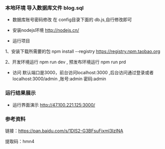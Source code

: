 
### 本地环境 导入数据库文件 blog.sql 

* 数据库账号密码修改 在 config目录下面的 db.js,自行修改即可

* 安装nodejs环境 http://nodejs.cn/

* 运行项目
 
1、安装下载所需要的包   npm install --registry https://registry.npm.taobao.org

2、开发环境运行 npm run dev  ,  预发布环境运行  npm run prd

* 访问 默认端口是3000，前台访问localhost:3000 ,后台访问通过登录或者localhost:3000/admin  ,账号:admin 密码:admin

### 运行结果展示

* 运行界面演示 
http://47.100.221.125:3000/

### 参考资料

链接：https://pan.baidu.com/s/1DlS2-G3BFsuFixml3IzINA 

提取码：hmn4 
